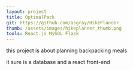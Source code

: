 ```yaml
---
layout: project
title: OptimalPack
git: https://github.com/asgray/HikePlanner
thumb: /assets/images/hikeplanner_thumb.png
tools: React.js MySQL Flask
---
```


this project is about planning backpacking meals

<!--more-->

it sure is a database and a react front-end
